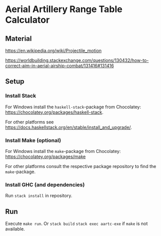 # Aerial Artillery Range Table Calculator

## Material

<https://en.wikipedia.org/wiki/Projectile_motion>

<https://worldbuilding.stackexchange.com/questions/130432/how-to-correct-aim-in-aerial-airship-combat/131416#131416>

## Setup

### Install Stack

For Windows install the `haskell-stack`-package from Chocolatey: <https://chocolatey.org/packages/haskell-stack>.

For other platforms see <https://docs.haskellstack.org/en/stable/install_and_upgrade/>.

### Install Make (optional)

For Windows install the `make`-package from Chocolatey: <https://chocolatey.org/packages/make>

For other platforms consult the respective package repository to find the `make`-package.

### Install GHC (and dependencies)

Run `stack install` in repository.

## Run

Execute `make run`. Or `stack build` `stack exec aartc-exe` if `make` is not available.
